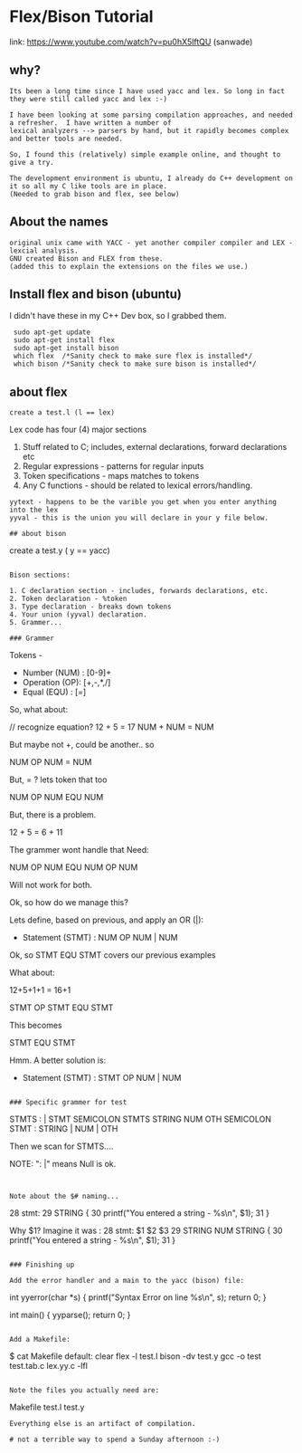 # Flex/Bison Tutorial

link: https://www.youtube.com/watch?v=pu0hX5lftQU  (sanwade)

## why?

```
Its been a long time since I have used yacc and lex. So long in fact they were still called yacc and lex :-)

I have been looking at some parsing compilation approaches, and needed a refresher.  I have written a number of 
lexical analyzers --> parsers by hand, but it rapidly becomes complex and better tools are needed.

So, I found this (relatively) simple example online, and thought to give a try.

The development environment is ubuntu, I already do C++ development on it so all my C like tools are in place.
(Needed to grab bison and flex, see below)
```

## About the names

```
original unix came with YACC - yet another compiler compiler and LEX - lexcial analysis.
GNU created Bison and FLEX from these. 
(added this to explain the extensions on the files we use.)

```

## Install flex and bison (ubuntu)

I didn't have these in my C++ Dev box, so I grabbed them.

```
 sudo apt-get update
 sudo apt-get install flex
 sudo apt-get install bison
 which flex  /*Sanity check to make sure flex is installed*/
 which bison /*Sanity check to make sure bison is installed*/
```

## about flex

```
create a test.l (l == lex) 
```

Lex code has four (4) major sections

1. Stuff related to C; includes, external declarations, forward declarations etc
2. Regular expressions - patterns for regular inputs
3. Token specifications - maps matches to tokens
4. Any C functions  - should be related to lexical errors/handling.

```
yytext - happens to be the varible you get when you enter anything into the lex 
yyval - this is the union you will declare in your y file below.  

## about bison

```
create a test.y   ( y == yacc)
```

Bison sections:

1. C declaration section - includes, forwards declarations, etc.
2. Token declaration - %token
3. Type declaration - breaks down tokens
4. Your union (yyval) declaration.
5. Grammer...

### Grammer

```

Tokens -
 - Number (NUM)  :  [0-9]+
 - Operation (OP): [+,-,*,/]
 - Equal (EQU)   : [=]

So, what about:

// recognize equation?
12 + 5 = 17
NUM + NUM = NUM

But maybe not +, could be another.. so 

NUM OP NUM = NUM

But, = ? lets token that too

NUM OP NUM EQU NUM

But, there is a problem.

12 + 5 = 6 + 11

The grammer wont handle that
Need:

NUM OP NUM EQU NUM OP NUM

Will not work for both.

Ok, so how do we manage this?

Lets define, based on previous, and apply an OR (|):
- Statement (STMT) : NUM OP NUM | NUM

Ok, so STMT EQU STMT covers our previous examples

What about:

12+5+1+1 = 16+1

STMT OP STMT EQU STMT


This becomes

STMT EQU STMT

Hmm. A better solution is:

- Statement (STMT) : STMT OP NUM | NUM


```

### Specific grammer for test

```

STMTS : | STMT SEMICOLON STMTS 
STRING
NUM
OTH
SEMICOLON
STMT : STRING | NUM | OTH

Then we scan for STMTS....

NOTE:  ": |"  means Null is ok.
```


Note about the $# naming...

```
 28 stmt:
 29     STRING {
 30         printf("You entered a string - %s\n", $1);
 31     }

Why $1?
Imagine it was :
 28 stmt:
         $1     $2   $3
 29     STRING NUM STRING {
 30         printf("You entered a string - %s\n", $1);
 31     }
```

### Finishing up

Add the error handler and a main to the yacc (bison) file:

```

int yyerror(char *s) 
{
    printf("Syntax Error on line %s\n", s); 
    return 0;
}

int main()
{
    yyparse();
    return 0;
}

```

Add a Makefile:

```
$ cat Makefile 
default:
	clear
	flex -l test.l
	bison -dv test.y 
	gcc -o test test.tab.c lex.yy.c -lfl
```

Note the files you actually need are:

```
  Makefile
  test.l
  test.y
```
Everything else is an artifact of compilation.

# not a terrible way to spend a Sunday afternoon :-)

